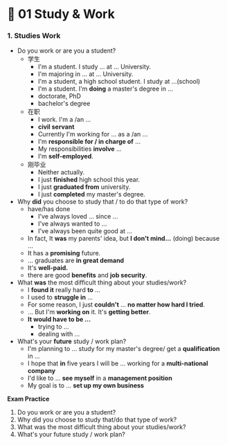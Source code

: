 # 🔷 01 Study & Work

### 1. Studies Work

* Do you work or are you a student?
  * 学生
    * I'm a student. I study ... at ... University.
    * I'm majoring in ... at ... University.
    * I'm a student, a high school student. I study at ...(school)
    * I'm a student. I'm **doing** a master's degree in ...
    * doctorate, PhD
    * bachelor's degree
  * 在职
    * I work. I'm a /an ...
    * **civil servant**
    * Currently I'm working for ... as a /an ...
    * I'm **responsible for / in charge of** ...
    * My responsibilities **involve** ...
    * I'm **self-employed**.
  * 刚毕业
    * Neither actually.
    * I just **finished** high school this year.
    * I just **graduated from** university.
    * I just **completed** my master's degree.
* Why **did** you choose to study that / to do that type of work?
  * have/has done
    * I've always loved ... since ...
    * I've always wanted to ...
    * I've always been quite good at ...
  * In fact, It **was** my parents' idea, but **I don't mind...** (doing) because ...
  * It has a **promising** future.
  * ... graduates are **in great demand**
  * It's **well-paid.**
  * there are good **benefits** and **job security**.
* What **was** the most difficult thing about your studies/work?
  * I **found it** really hard **to** ...
  * I used to **struggle in** ...
  * For some reason, I just **couldn't** ... **no matter how hard I tried**.
  * ... But I'm **working on** it. It's **getting better**.
  * **It would have to be ...**
    * trying to ...
    * dealing with ...
* What's your **future** study / work plan?
  * I'm planning to ... study for my master's degree/ get a **qualification** in ...
  * I hope that **in** five years I will be ... working for a **multi-national company**
  * I'd like to ... **see myself** in a **management position**
  * My goal is to ... **set up my own business**

**Exam Practice**

1. Do you work or are you a student?
2. Why did you choose to study that/do that type of work?
3. What was the most difficult thing about your studies/work?
4. What's your future study / work plan?

